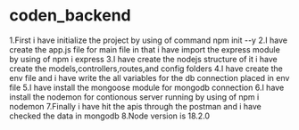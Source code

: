 # coden_backend
1.First i have initialize the project by using of command npm init --y
2.I have create the app.js file for main file in that i have import the express module by using of npm i express
3.I have create the nodejs structure of it i have create the models,controllers,routes,and config folders
4.I have create the env file and i have write the all variables for the db connection placed in env file 
5.I have install the mongoose module for mongodb connection 
6.I have install the nodemon for contionous server running by using of npm i nodemon 
7.Finally i have hit the apis through the postman and i have checked the data in mongodb
8.Node version is  18.2.0
